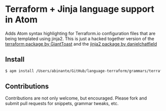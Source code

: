 # Terraform + Jinja language support in Atom

Adds Atom syntax highlighting for Terraform.io configuration files that are being templated using jinja2. This is just a hacked together version of the [terraform package by GiantToast](https://github.com/GiantToast/language-terraform) and the [jinja2 package by danielchatfield](https://github.com/danielchatfield/atom-jinja2)

## Install

```bash
$ apm install /Users/abinante/GitHub/language-terraform/grammars/terraform-jinja.cson
```

## Contributions

Contributions are not only welcome, but encouraged.  Please fork and submit pull requests for snippets, grammar tweaks, etc.
